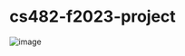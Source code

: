 # cs482-f2023-project

![image](https://github.com/gabrielpnjit/cs482-f2023-project/assets/90277223/2cbed003-a056-46a0-a345-ce589a77452f)
